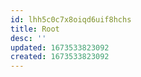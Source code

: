 ```yaml
---
id: lhh5c0c7x8oiqd6uif8hchs
title: Root
desc: ''
updated: 1673533823092
created: 1673533823092
---
```

